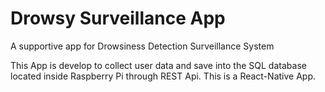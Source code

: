 # Drowsy Surveillance App
A supportive app for Drowsiness Detection Surveillance System 

This App is develop to collect user data and save into the SQL database located inside Raspberry Pi through REST Api. This is a React-Native App.
